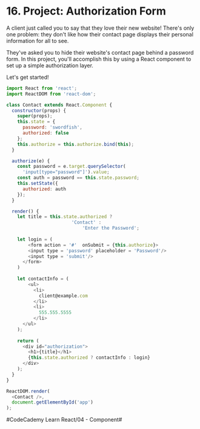 # 16. Project: Authorization Form
A client just called you to say that they love their new website! There's only one problem: they don't like how their contact page displays their personal information for all to see.

They've asked you to hide their website's contact page behind a password form. In this project, you'll accomplish this by using a React component to set up a simple authorization layer.

Let's get started!

``` javascript
import React from 'react';
import ReactDOM from 'react-dom';

class Contact extends React.Component {
  constructor(props) {
    super(props);
    this.state = {
      password: 'swordfish',
      authorized: false
    };
    this.authorize = this.authorize.bind(this);
  }

  authorize(e) {
    const password = e.target.querySelector(
      'input[type="password"]').value;
    const auth = password == this.state.password;
    this.setState({
      authorized: auth
    });
  }

  render() {
    let title = this.state.authorized ? 
        				'Contact' : 
    						'Enter the Password';
    
    let login = (
    	<form action = '#'  onSubmit = {this.authorize}>
      	<input type = 'password' placeholder = 'Password'/>
        <input type = 'submit'/>
      </form>
    )
    
    let contactInfo = (
    	<ul>
          <li>
            client@example.com
          </li>
          <li>
            555.555.5555
          </li>
      </ul>
    );
    
    return (
      <div id="authorization">
        <h1>{title}</h1>
        {this.state.authorized ? contactInfo : login}
      </div>
    );
  }
}

ReactDOM.render(
  <Contact />, 
  document.getElementById('app')
);
```
#CodeCademy Learn React/04 - Component#